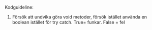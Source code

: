 Kodguideline:

1. Försök att undvika göra void metoder, försök istället använda en boolean
istället för try catch. True= funkar. False = fel